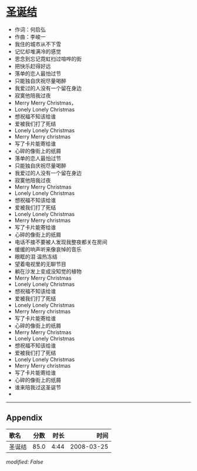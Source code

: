 # [圣诞结](https://music.163.com/song?id=65063)

* 作词：何启弘
* 作曲：李峻一
* 我住的城市从不下雪
* 记忆却堆满冷的感觉
* 思念到忘记霓虹扫过喧哗的街
* 把快乐赶得好远
* 落单的恋人最怕过节
* 只能独自庆祝尽量喝醉
* 我爱过的人没有一个留在身边
* 寂寞他陪我过夜
* Merry Merry Christmas，
* Lonely Lonely Christmas
* 想祝福不知该给谁
* 爱被我们打了死结
* Lonely Lonely Christmas
* Merry Merry christmas
* 写了卡片能寄给谁
* 心碎的像街上的纸屑
* 落单的恋人最怕过节
* 只能独自庆祝尽量喝醉
* 我爱过的人没有一个留在身边
* 寂寞他陪我过夜
* Merry Merry Christmas
* Lonely Lonely Christmas
* 想祝福不知该给谁
* 爱被我们打了死结
* Lonely Lonely Christmas
* Merry Merry christmas
* 写了卡片能寄给谁
* 心碎的像街上的纸屑
* 电话不接不要被人发现我整夜都关在房间
* 缓缓的响声听来像哀悼的音乐
* 眼眶的泪  温热冻结
* 望着电视里的无聊节目
* 躺在沙发上变成没知觉的植物
* Merry Merry Christmas
* Lonely Lonely Christmas
* 想祝福不知该给谁
* 爱被我们打了死结
* Lonely Lonely Christmas
* Merry Merry christmas
* 写了卡片能寄给谁
* 心碎的像街上的纸屑
* Merry Merry Christmas
* Lonely Lonely Christmas
* 想祝福不知该给谁
* 爱被我们打了死结
* Lonely Lonely Christmas
* Merry Merry christmas
* 写了卡片能寄给谁
* 心碎的像街上的纸屑
* 谁来陪我过这圣诞节
* 


---

## Appendix

|歌名|分数|时长|时间|
|:---|:---:|---:|---:|
|圣诞结|85.0|4:44|2008-03-25

*modified: False*